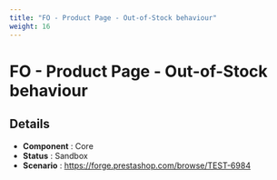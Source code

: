 ```yaml
---
title: "FO - Product Page - Out-of-Stock behaviour"
weight: 16
---
```


# FO - Product Page - Out-of-Stock behaviour
## Details
* **Component** : Core
* **Status** : Sandbox
* **Scenario** : https://forge.prestashop.com/browse/TEST-6984

